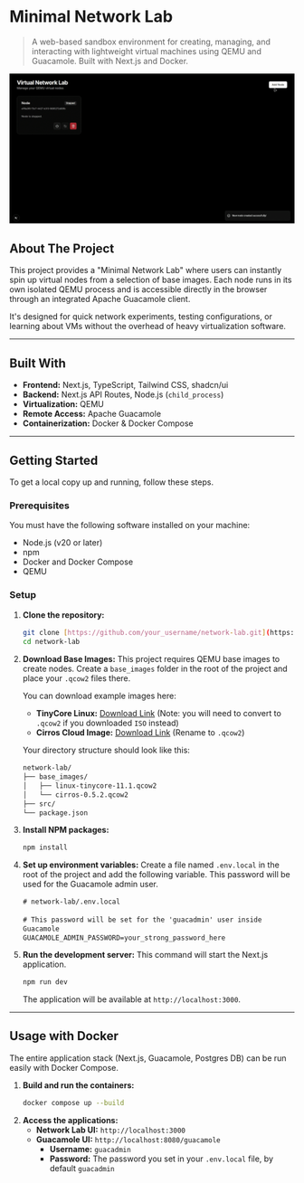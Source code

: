 # Minimal Network Lab

> A web-based sandbox environment for creating, managing, and interacting with lightweight virtual machines using QEMU and Guacamole. Built with Next.js and Docker.

![Sandbox Screenshot](public/screenshots/sandbox-1.png)

## About The Project

This project provides a "Minimal Network Lab" where users can instantly spin up virtual nodes from a selection of base images. Each node runs in its own isolated QEMU process and is accessible directly in the browser through an integrated Apache Guacamole client.

It's designed for quick network experiments, testing configurations, or learning about VMs without the overhead of heavy virtualization software.

---

## Built With

* **Frontend:** Next.js, TypeScript, Tailwind CSS, shadcn/ui
* **Backend:** Next.js API Routes, Node.js (`child_process`)
* **Virtualization:** QEMU
* **Remote Access:** Apache Guacamole
* **Containerization:** Docker & Docker Compose

---

## Getting Started

To get a local copy up and running, follow these steps.

### Prerequisites

You must have the following software installed on your machine:
* Node.js (v20 or later)
* npm
* Docker and Docker Compose
* QEMU

### Setup

1.  **Clone the repository:**
    ```sh
    git clone [https://github.com/your_username/network-lab.git](https://github.com/your_username/network-lab.git)
    cd network-lab
    ```
2.  **Download Base Images:**
    This project requires QEMU base images to create nodes. Create a `base_images` folder in the root of the project and place your `.qcow2` files there.

    You can download example images here:
    * **TinyCore Linux:** [Download Link](https://sourceforge.net/projects/gns-3/files/Qemu%20Appliances/linux-tinycore-11.1.qcow2/download) (Note: you will need to convert to `.qcow2` if you downloaded `ISO` instead)
    * **Cirros Cloud Image:** [Download Link](https://download.cirros-cloud.net/0.5.2/cirros-0.5.2-x86_64-disk.img) (Rename to `.qcow2`)

    Your directory structure should look like this:
    ```
    network-lab/
    ├── base_images/
    │   ├── linux-tinycore-11.1.qcow2
    │   └── cirros-0.5.2.qcow2
    ├── src/
    └── package.json
    ```
3.  **Install NPM packages:**
    ```sh
    npm install
    ```
4.  **Set up environment variables:**
    Create a file named `.env.local` in the root of the project and add the following variable. This password will be used for the Guacamole admin user.
    ```env
    # network-lab/.env.local

    # This password will be set for the 'guacadmin' user inside Guacamole
    GUACAMOLE_ADMIN_PASSWORD=your_strong_password_here
    ```
5.  **Run the development server:**
    This command will start the Next.js application.
    ```sh
    npm run dev
    ```
    The application will be available at `http://localhost:3000`.

---

## Usage with Docker

The entire application stack (Next.js, Guacamole, Postgres DB) can be run easily with Docker Compose.

1.  **Build and run the containers:**
    ```sh
    docker compose up --build
    ```
2.  **Access the applications:**
    * **Network Lab UI:** `http://localhost:3000`
    * **Guacamole UI:** `http://localhost:8080/guacamole`
        * **Username:** `guacadmin`
        * **Password:** The password you set in your `.env.local` file, by default `guacadmin`